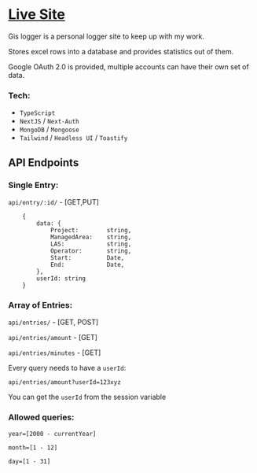 # [Live Site](https://nextgis.netlify.app/)

Gis logger is a personal logger site to keep up with my work.

Stores excel rows into a database and provides statistics out of them.

Google OAuth 2.0 is provided, multiple accounts can have their own set of data.

### Tech:

- `TypeScript`
- `NextJS` / `Next-Auth`
- `MongoDB` / `Mongoose`
- `Tailwind` / `Headless UI` / `Toastify`


## API Endpoints

### Single Entry:

`api/entry/:id/` - [GET,PUT]

```
    {
        data: {
            Project:        string,
            ManagedArea:    string,
            LAS:            string,
            Operator:       string,
            Start:          Date,
            End:            Date,
        },
        userId: string
    }
```



### Array of Entries:

`api/entries/` - [GET, POST]

`api/entries/amount` - [GET]

`api/entries/minutes` - [GET]

Every query needs to have a `userId`:

`api/entries/amount?userId=123xyz`

You can get the `userId` from the session variable

### Allowed queries:

`year=[2000 - currentYear]`

`month=[1 - 12]`

`day=[1 - 31]`
